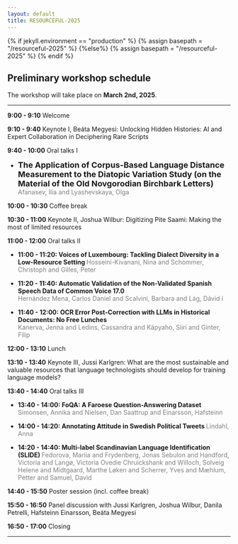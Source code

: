 ```yaml
---
layout: default
title: RESOURCEFUL-2025
---
```

{% if jekyll.environment  == "production" %}
        {% assign basepath = "/resourceful-2025" %}
        {%else%}
        {% assign basepath = "/resourceful-2025" %}
        {% endif %}

## Preliminary workshop schedule

The workshop will take place on **March 2nd, 2025**.

<hr>

**9:00 - 9:10** Welcome

**9:10 - 9:40** Keynote I, Beáta Megyesi: Unlocking Hidden Histories: AI and Expert Collaboration in Deciphering Rare Scripts

**9:40 - 10:00** Oral talks I

  *  <font size="4"> <b> The Application of Corpus-Based Language Distance Measurement to the Diatopic Variation Study (on the Material of the Old Novgorodian Birchbark Letters) </b> </font>  
  <span style="color:gray"> Afanasev, Ilia and Lyashevskaya, Olga </span>  

**10:00 - 10:30** Coffee break

**10:30 - 11:00** Keynote II, Joshua Wilbur: Digitizing Pite Saami: Making the most of limited resources

**11:00 - 12:00** Oral talks II

* <b> 11:00 - 11:20: Voices of Luxembourg: Tackling Dialect Diversity in a Low-Resource Setting </b> 
  <span style="color:gray"> Hosseini-Kivanani, Nina and Schommer, Christoph and Gilles, Peter </span>  
 
* <b> 11:20 - 11:40: Automatic Validation of the Non-Validated Spanish Speech Data of Common Voice 17.0 </b>  
  <span style="color:gray"> Hernández Mena, Carlos Daniel and Scalvini, Barbara and Lág, Dávid í </span>  
 
* <b> 11:40 - 12:00: OCR Error Post-Correction with LLMs in Historical Documents: No Free Lunches </b>  
  <span style="color:gray"> Kanerva, Jenna and Ledins, Cassandra and Käpyaho, Siiri and Ginter, Filip </span>  

**12:00 - 13:10** Lunch

**13:10 - 13:40** Keynote III, Jussi Karlgren: What are the most sustainable and valuable resources that language technologists should develop for training language models?

**13:40 - 14:40** Oral talks III

*  <b> 13:40 - 14:00: FoQA: A Faroese Question-Answering Dataset </b>
  <span style="color:gray"> Simonsen, Annika and Nielsen, Dan Saattrup and Einarsson, Hafsteinn </span>

*  <b> 14:00 - 14:20: Annotating Attitude in Swedish Political Tweets </b> 
  <span style="color:gray"> Lindahl, Anna </span>

* <b> 14:20 - 14:40: Multi-label Scandinavian Language Identification (SLIDE) </b>
  <span style="color:gray"> Fedorova, Mariia and Frydenberg, Jonas Sebulon and Handford, Victoria and Langø, Victoria Ovedie Chruickshank and Willoch, Solveig Helene and Midtgaard, Marthe Løken and Scherrer, Yves and Mæhlum, Petter and Samuel, David </span>  

**14:40 - 15:50** Poster session (incl. coffee break)

**15:50 - 16:50** Panel discussion with Jussi Karlgren, Joshua Wilbur, Danila Petrelli, Hafsteinn Einarsson, Beáta Megyesi

**16:50 - 17:00** Closing

<hr>
